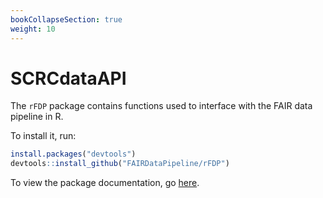 ```yaml
---
bookCollapseSection: true
weight: 10
---
```


# SCRCdataAPI

The `rFDP` package contains functions used to interface with the FAIR data pipeline in R.

To install it, run:

``` R
install.packages("devtools")
devtools::install_github("FAIRDataPipeline/rFDP")
```

To view the package documentation, go [here](https://FAIRDataPipeline.github.io/rFDP/index.html).
